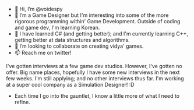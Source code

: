 - 👋 Hi, I’m @voidespy
- 👀 I’m a Game Designer but I'm interesting into some of the more rigorous programming within' Game Development. Outside of coding and game dev, I'm learning Korean.
- 🌱 I have learned C# (and getting better); and I'm currently learning C++, getting better at data structures and algorithms.
- 💞️ I’m looking to collaborate on creating vidya' games.
- 📫 Reach me on twitter!

I've gotten interviews at a few game dev studios. However, I've gotten no offer. Big name places, hopefully I have some new interviews in the next few weeks.
I'm still applying; and no other interviews thus far. I'm working at a super cool company as a Simulation Designer! :D
- Each time I go into the gauntlet, I know a little more of what I need to refine.

<!---
voidespy/voidespy is a ✨ special ✨ repository because its `README.md` (this file) appears on your GitHub profile.
You can click the Preview link to take a look at your changes.
--->
